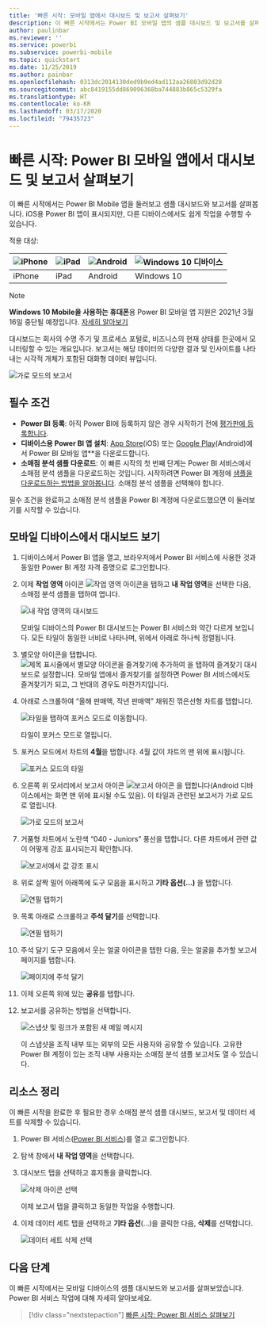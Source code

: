 ```yaml
---
title: '빠른 시작: 모바일 앱에서 대시보드 및 보고서 살펴보기'
description: 이 빠른 시작에서는 Power BI 모바일 앱의 샘플 대시보드 및 보고서를 살펴봅니다.
author: paulinbar
ms.reviewer: ''
ms.service: powerbi
ms.subservice: powerbi-mobile
ms.topic: quickstart
ms.date: 11/25/2019
ms.author: painbar
ms.openlocfilehash: 0313dc2014130ded9b9ed4ad112aa26803d92d28
ms.sourcegitcommit: abc8419155dd869096368ba744883b865c5329fa
ms.translationtype: HT
ms.contentlocale: ko-KR
ms.lasthandoff: 03/17/2020
ms.locfileid: "79435723"
---
```

# <a name="quickstart-explore-dashboards-and-reports-in-the-power-bi-mobile-apps"></a>빠른 시작: Power BI 모바일 앱에서 대시보드 및 보고서 살펴보기
이 빠른 시작에서는 Power BI Mobile 앱을 둘러보고 샘플 대시보드와 보고서를 살펴봅니다. iOS용 Power BI 앱이 표시되지만, 다른 디바이스에서도 쉽게 작업을 수행할 수 있습니다.

적용 대상:

| ![iPhone](./media/mobile-apps-quickstart-view-dashboard-report/iphone-logo-30-px.png) | ![iPad](./media/mobile-apps-quickstart-view-dashboard-report/ipad-logo-30-px.png) | ![Android](./media/mobile-apps-quickstart-view-dashboard-report/android-logo-30-px.png) | ![Windows 10 디바이스](./media/mobile-apps-quickstart-view-dashboard-report/win-10-logo-30-px.png) |
|:--- |:--- |:--- |:--- |
| iPhone | iPad | Android | Windows 10 |

>[!NOTE]
>**Windows 10 Mobile을 사용하는 휴대폰**용 Power BI 모바일 앱 지원은 2021년 3월 16일 중단될 예정입니다. [자세히 알아보기](https://go.microsoft.com/fwlink/?linkid=2121400)

대시보드는 회사의 수명 주기 및 프로세스 포털로, 비즈니스의 현재 상태를 한곳에서 모니터링할 수 있는 개요입니다. 보고서는 해당 데이터의 다양한 결과 및 인사이트를 나타내는 시각적 개체가 포함된 대화형 데이터 뷰입니다. 

![가로 모드의 보고서](././media/mobile-apps-quickstart-view-dashboard-report/power-bi-android-quickstart-report.png)

## <a name="prerequisites"></a>필수 조건

* **Power BI 등록**: 아직 Power BI에 등록하지 않은 경우 시작하기 전에 [평가판에 등록합니다](https://app.powerbi.com/signupredirect?pbi_source=web).
* **디바이스용 Power BI 앱 설치**: [App Store](https://apps.apple.com/app/microsoft-power-bi/id929738808)(iOS) 또는 [Google Play](https://play.google.com/store/apps/details?id=com.microsoft.powerbim&amp;amp;clcid=0x409)(Android)에서 Power BI 모바일 앱**을 다운로드합니다.
* **소매점 분석 샘플 다운로드**: 이 빠른 시작의 첫 번째 단계는 Power BI 서비스에서 소매점 분석 샘플을 다운로드하는 것입니다. 시작하려면 Power BI 계정에 [샘플을 다운로드하는 방법을 알아봅니다](./mobile-apps-download-samples.md). 소매점 분석 샘플을 선택해야 합니다.

필수 조건을 완료하고 소매점 분석 샘플을 Power BI 계정에 다운로드했으면 이 둘러보기를 시작할 수 있습니다.

## <a name="view-a-dashboard-on-your-mobile-device"></a>모바일 디바이스에서 대시보드 보기
1. 디바이스에서 Power BI 앱을 열고, 브라우저에서 Power BI 서비스에 사용한 것과 동일한 Power BI 계정 자격 증명으로 로그인합니다.
 
1. 이제 **작업 영역** 아이콘 ![작업 영역 아이콘](./media/mobile-apps-quickstart-view-dashboard-report/power-bi-iphone-workspaces-button.png)을 탭하고 **내 작업 영역**을 선택한 다음, 소매점 분석 샘플을 탭하여 엽니다.

    ![내 작업 영역의 대시보드](./media/mobile-apps-quickstart-view-dashboard-report/power-bi-android-quickstart-dashboard.png)
   
    모바일 디바이스의 Power BI 대시보드는 Power BI 서비스와 약간 다르게 보입니다. 모든 타일이 동일한 너비로 나타나며, 위에서 아래로 하나씩 정렬됩니다.

5. 별모양 아이콘을 탭합니다. ![제목 표시줄에서 별모양 아이콘을 즐겨찾기에 추가하여](./media/mobile-apps-quickstart-view-dashboard-report/power-bi-android-quickstart-favorite-icon.png) 을 탭하여 즐겨찾기 대시보드로 설정합니다. 모바일 앱에서 즐겨찾기를 설정하면 Power BI 서비스에서도 즐겨찾기가 되고, 그 반대의 경우도 마찬가지입니다.

6. 아래로 스크롤하여 “올해 판매액, 작년 판매액” 채워진 꺾은선형 차트를 탭합니다.

    ![타일을 탭하여 포커스 모드로 이동합니다.](./media/mobile-apps-quickstart-view-dashboard-report/power-bi-android-quickstart-tap-tile-fave.png)

    타일이 포커스 모드로 열립니다.

7. 포커스 모드에서 차트의 **4월**을 탭합니다. 4월 값이 차트의 맨 위에 표시됩니다.

    ![포커스 모드의 타일](./media/mobile-apps-quickstart-view-dashboard-report/power-bi-android-quickstart-tile-focus.png)

8. 오른쪽 위 모서리에서 보고서 아이콘 ![보고서 아이콘](./media/mobile-apps-quickstart-view-dashboard-report/power-bi-android-quickstart-report-icon.png) 을 탭합니다(Android 디바이스에서는 화면 맨 위에 표시될 수도 있음). 이 타일과 관련된 보고서가 가로 모드로 열립니다.

    ![가로 모드의 보고서](././media/mobile-apps-quickstart-view-dashboard-report/power-bi-android-quickstart-report.png)

9. 거품형 차트에서 노란색 “040 - Juniors” 풍선을 탭합니다. 다른 차트에서 관련 값이 어떻게 강조 표시되는지 확인합니다. 

    ![보고서에서 값 강조 표시](./media/mobile-apps-quickstart-view-dashboard-report/power-bi-android-quickstart-cross-highlight.png)

10. 위로 살짝 밀어 아래쪽에 도구 모음을 표시하고 **기타 옵션(...)** 을 탭합니다.

    ![연필 탭하기](./media/mobile-apps-quickstart-view-dashboard-report/power-bi-android-quickstart-tap-pencil.png)


11. 목록 아래로 스크롤하고 **주석 달기**를 선택합니다.

    ![연필 탭하기](./media/mobile-apps-quickstart-view-dashboard-report/power-bi-android-quickstart-tap-pencil2.png)

12. 주석 달기 도구 모음에서 웃는 얼굴 아이콘을 탭한 다음, 웃는 얼굴을 추가할 보고서 페이지를 탭합니다.
 
    ![페이지에 주석 달기](./media/mobile-apps-quickstart-view-dashboard-report/power-bi-android-quickstart-annotate.png)

13. 이제 오른쪽 위에 있는 **공유**를 탭합니다.

14. 보고서를 공유하는 방법을 선택합니다.  

    ![스냅샷 및 링크가 포함된 새 메일 메시지](./media/mobile-apps-quickstart-view-dashboard-report/power-bi-android-quickstart-send-snapshot.png)

    이 스냅샷을 조직 내부 또는 외부의 모든 사용자와 공유할 수 있습니다. 고유한 Power BI 계정이 있는 조직 내부 사용자는 소매점 분석 샘플 보고서도 열 수 있습니다.

## <a name="clean-up-resources"></a>리소스 정리

이 빠른 시작을 완료한 후 필요한 경우 소매점 분석 샘플 대시보드, 보고서 및 데이터 세트를 삭제할 수 있습니다.

1. Power BI 서비스([Power BI 서비스](https://app.powerbi.com))를 열고 로그인합니다.

2. 탐색 창에서 **내 작업 영역**을 선택합니다.

3. 대시보드 탭을 선택하고 휴지통을 클릭합니다.

    ![삭제 아이콘 선택](./media/mobile-apps-quickstart-view-dashboard-report/power-bi-android-quickstart-delete-retail.png)

    이제 보고서 탭을 클릭하고 동일한 작업을 수행합니다.

4. 이제 데이터 세트 탭을 선택하고 **기타 옵션**(...)을 클릭한 다음, **삭제**를 선택합니다. 


    ![데이터 세트 삭제 선택](./media/mobile-apps-quickstart-view-dashboard-report/power-bi-android-quickstart-delete-retail-datasets.png)

## <a name="next-steps"></a>다음 단계

이 빠른 시작에서는 모바일 디바이스의 샘플 대시보드와 보고서를 살펴보았습니다. Power BI 서비스 작업에 대해 자세히 알아보세요. 

> [!div class="nextstepaction"]
> [빠른 시작: Power BI 서비스 살펴보기](../end-user-experience.md)

